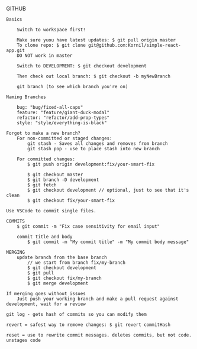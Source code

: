 
GITHUB
	
	Basics

		Switch to workspace first!
		
		Make sure yuou have latest updates: $ git pull origin master
		To clone repo: $ git clone git@github.com:Kornil/simple-react-app.git 
		DO NOT work in master

		Switch to DEVELOPMENT: $ git checkout development

		Then check out local branch: $ git checkout -b myNewBranch

		git branch (to see which branch you're on)

	Naming Branches

		bug: "bug/fixed-all-caps"
		feature: "feature/giant-duck-modal"
		refactor: "refactor/add-prop-types"
		style: "style/everything-is-black"

	Forgot to make a new branch?
		For non-committed or staged changes:
			git stash - Saves all changes and removes from branch
			git stash pop - use to place stash into new branch

		For committed changes:
			$ git push origin development:fix/your-smart-fix

			$ git checkout master
			$ git branch -D development
			$ git fetch
			$ git checkout development // optional, just to see that it's clean
			$ git checkout fix/your-smart-fix

	Use VSCode to commit single files.

	COMMITS
		$ git commit -m "Fix case sensitivity for email input"

		commit title and body
			$ git commit -m "My commit title" -m "My commit body message"

	MERGING
		update branch from the base branch
			// we start from branch fix/my-branch
			$ git checkout development
			$ git pull
			$ git checkout fix/my-branch
			$ git merge development

	If merging goes without issues
		Just push your working branch and make a pull request against development, wait for a review 

	git log - gets hash of commits so you can modify them

	revert = safest way to remove changes: $ git revert commitHash

	reset = use to rewrite commit messages. deletes commits, but not code. unstages code

